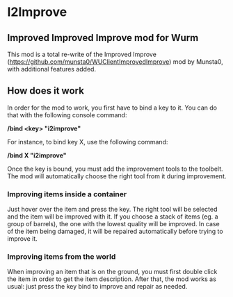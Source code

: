 # I2Improve
## Improved Improved Improve mod for Wurm

This mod is a total re-write of the Improved Improve (https://github.com/munsta0/WUClientImprovedImprove) mod by Munsta0, with additional features added.

## How does it work

In order for the mod to work, you first have to bind a key to it. You can do that with the following console command:

**/bind \<key\> "i2improve"**

For instance, to bind key X, use the following command:

**/bind X "i2improve"**

Once the key is bound, you must add the improvement tools to the toolbelt. The mod will automatically choose the right tool from it during improvement.

### Improving items inside a container

Just hover over the item and press the key. The right tool will be selected and the item will be improved with it. If you choose a stack of items (eg. a group of barrels), the one with the lowest quality will be improved. In case of the item being damaged, it will be repaired automatically before trying to improve it.

### Improving items from the world

When improving an item that is on the ground, you must first double click the item in order to get the item description. After that, the mod works as usual: just press the key bind to improve and repair as needed.
